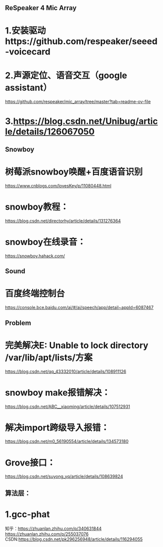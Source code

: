 ## ReSpeaker 4 Mic Array
# 1.安装驱动https://github.com/respeaker/seeed-voicecard
# 2.声源定位、语音交互（google assistant）
https://github.com/respeaker/mic_array/tree/master?tab=readme-ov-file
# 3.https://blog.csdn.net/Unibug/article/details/126067050

## Snowboy
# 树莓派snowboy唤醒+百度语音识别
https://www.cnblogs.com/lovesKey/p/11080448.html
# snowboy教程：
https://blog.csdn.net/directorhy/article/details/131276364
# snowboy在线录音：
https://snowboy.hahack.com/

## Sound
# 百度终端控制台
https://console.bce.baidu.com/ai/#/ai/speech/app/detail~appId=6087467

## Problem
# 完美解决E: Unable to lock directory /var/lib/apt/lists/方案
https://blog.csdn.net/qq_43332010/article/details/108911126
# snowboy make报错解决：
https://blog.csdn.net/ABC__xiaoming/article/details/107512931
# 解决import跨级导入报错：
https://blog.csdn.net/m0_56190554/article/details/134573180
# Grove接口：
https://blog.csdn.net/suyong_yq/article/details/108639824

## 算法层：
# 1.gcc-phat
知乎：https://zhuanlan.zhihu.com/p/340631844
https://zhuanlan.zhihu.com/p/255037076
CSDN:https://blog.csdn.net/pk296256948/article/details/116294055


